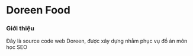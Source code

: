 # Doreen Food
### Giới thiệu
Đây là source code web Doreen, được xây dựng nhằm phục vụ đồ án môn học SEO
